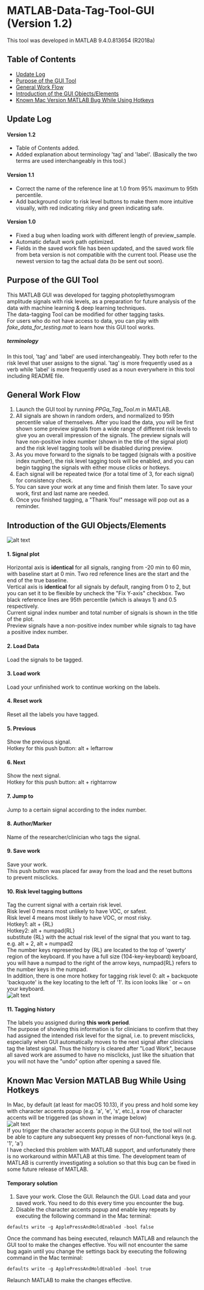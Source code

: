 # MATLAB-Data-Tag-Tool-GUI (Version 1.2)
This tool was developed in MATLAB 9.4.0.813654 (R2018a)
## Table of Contents
- [Update Log](#update-log)  
- [Purpose of the GUI Tool](#purpose-of-the-gui-tool)  
- [General Work Flow](#general-work-flow)  
- [Introduction of the GUI Objects/Elements](#introduction-of-the-gui-objectselements)  
- [Known Mac Version MATLAB Bug While Using Hotkeys](#known-mac-version-matlab-bug-while-using-hotkeys)  

## Update Log
#### Version 1.2
- Table of Contents added.
- Added explanation about terminology 'tag' and 'label'. (Basically the two terms are used interchangeably in this tool.)

#### Version 1.1
- Correct the name of the reference line at 1.0 from 95% maximum to 95th percentile.  
- Add background color to risk level buttons to make them more intuitive visually, with red indicating risky and green indicating safe.  

#### Version 1.0
- Fixed a bug when loading work with different length of preview_sample.  
- Automatic default work path optimized.  
- Fields in the saved work file has been updated, and the saved work file from beta version is not compatible with the current tool. Please use the newest version to tag the actual data (to be sent out soon).

## Purpose of the GUI Tool
This MATLAB GUI was developed for tagging photoplethysmogram amplitude signals with risk levels, as a preparation for future analysis of the data with machine learning & deep learning techniques.  
The data-tagging Tool can be modified for other tagging tasks.  
For users who do not have access to data, you can play with *fake_data_for_testing.mat* to learn how this GUI tool works.
##### terminology
In this tool, 'tag' and 'label' are used interchangeably. They both refer to the risk level that user assigns to the signal. 'tag' is more frequently used as a verb while 'label' is more frequently used as a noun everywhere in this tool including README file.  
## General Work Flow
1. Launch the GUI tool by running *PPGa_Tag_Tool.m* in MATLAB.  
2. All signals are shown in random orders, and normalized to 95th percentile value of themselves. After you load the data, you will be first shown some preview signals from a wide range of different risk levels to give you an overall impression of the signals. The preview signals will have non-positive index number (shown in the title of the signal plot) and the risk level tagging tools will be disabled during preview.
3. As you move forward to the signals to be tagged (signals with a positive index number), the risk level tagging tools will be enabled, and you can begin tagging the signals with either mouse clicks or hotkeys.
4. Each signal will be repeated twice (for a total time of 3, for each signal) for consistency check.
5. You can save your work at any time and finish them later. To save your work, first and last name are needed.
6. Once you finished tagging, a "Thank You!" message will pop out as a reminder.

## Introduction of the GUI Objects/Elements
![alt text](files_for_readme/GUI_objects_no_Mosaic.png 'GUI of the data-tagging tool')
#### 1. Signal plot
Horizontal axis is __identical__ for all signals, ranging from -20 min to 60 min, with baseline start at 0 min. Two red reference lines are the start and the end of the true baseline.  
Vertical axis is __identical__ for all signals by default, ranging from 0 to 2, but you can set it to be flexible by uncheck the "Fix Y-axis" checkbox. Two black reference lines are 95th percentile (which is always 1) and 0.5 respectively.  
Current signal index number and total number of signals is shown in the title of the plot.  
Preview signals have a non-positive index number while signals to tag have a positive index number.
#### 2. Load Data
Load the signals to be tagged.
#### 3. Load work
Load your unfinished work to continue working on the labels.
#### 4. Reset work
Reset all the labels you have tagged.
#### 5. Previous
Show the previous signal.  
Hotkey for this push button: alt + leftarrow
#### 6. Next
Show the next signal.  
Hotkey for this push button: alt + rightarrow
#### 7. Jump to
Jump to a certain signal according to the index number.
#### 8. Author/Marker
Name of the researcher/clinician who tags the signal.
#### 9. Save work
Save your work.  
This push button was placed far away from the load and the reset buttons to prevent misclicks.
#### 10. Risk level tagging buttons
Tag the current signal with a certain risk level.  
Risk level 0 means most unlikely to have VOC, or safest.  
Risk level 4 means most likely to have VOC, or most risky.  
Hotkey1: alt + {RL}  
Hotkey2: alt + numpad{RL}   
substitute {RL} with the actual risk level of the signal that you want to tag. e.g. alt + 2, alt + numpad2  
The number keys represented by {RL} are located to the top of 'qwerty' region of the keyboard. If you have a full size (104-key-keyboard) keyboard, you will have a numpad to the right of the arrow keys, numpad{RL} refers to the number keys in the numpad.  
In addition, there is one more hotkey for tagging risk level 0: alt + backquote  
'backquote' is the key locating to the left of '1'. Its icon looks like \` or ~ on your keyboard.  
![alt text](files_for_readme/risk_level_hotkey.png 'risk level hotkeys')  
#### 11. Tagging history
The labels you assigned during __this work period__.  
The purpose of showing this information is for clinicians to confirm that they had assigned the intended risk level for the signal, i.e. to prevent misclicks, especially when GUI automatically moves to the next signal after clinicians tag the latest signal. Thus the history is cleared after "Load Work", because all saved work are assumed to have no misclicks, just like the situation that you will not have the "undo" option after opening a saved file.  
## Known Mac Version MATLAB Bug While Using Hotkeys
In Mac, by default (at least for macOS 10.13), if you press and hold some key with character accents popup (e.g. 'a', 'e', 's', etc.), a row of character accents will be triggered (as shown in the image below)  
![alt text](files_for_readme/character_accents_popup.png 'character accents popup')  
If you trigger the character accents popup in the GUI tool, the tool will not be able to capture any subsequent key presses of non-functional keys (e.g. '1', 'a')  
I have checked this problem with MATLAB support, and unfortunately there is no workaround within MATLAB at this time. The development team of MATLAB is currently investigating a solution so that this bug can be fixed in some future release of MATLAB.
#### Temporary solution
1. Save your work. Close the GUI. Relaunch the GUI. Load data and your saved work. You need to do this every time you encounter the bug.
2. Disable the character accents popup and enable key repeats by executing the following command in the Mac terminal:
```
defaults write -g ApplePressAndHoldEnabled -bool false
```
Once the command has being executed, relaunch MATLAB and relaunch the GUI tool to make the changes effective. You will not encounter the same bug again until you change the settings back by executing the following command in the Mac terminal:
```
defaults write -g ApplePressAndHoldEnabled -bool true
```
Relaunch MATLAB to make the changes effective.
